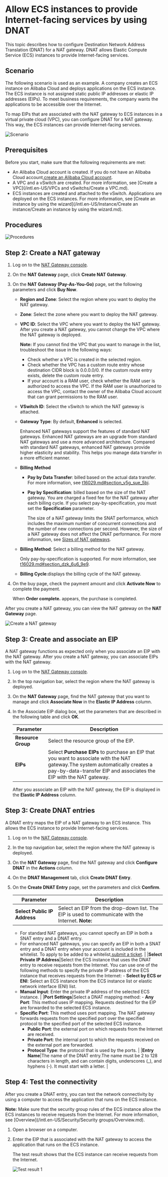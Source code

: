 # Allow ECS instances to provide Internet-facing services by using DNAT

This topic describes how to configure Destination Network Address Translation \(DNAT\) for a NAT gateway. DNAT allows Elastic Compute Service \(ECS\) instances to provide Internet-facing services.

## Scenario

The following scenario is used as an example. A company creates an ECS instance on Alibaba Cloud and deploys applications on the ECS instance. The ECS instance is not assigned static public IP addresses or elastic IP addresses \(EIPs\). To meet business requirements, the company wants the applications to be accessible over the Internet.

To map EIPs that are associated with the NAT gateway to ECS instances in a virtual private cloud \(VPC\), you can configure DNAT for a NAT gateway. This way, the ECS instances can provide Internet-facing services.

![Scenario](https://static-aliyun-doc.oss-accelerate.aliyuncs.com/assets/img/en-US/8458039951/p158127.png)

## Prerequisites

Before you start, make sure that the following requirements are met:

-   An Alibaba Cloud account is created. If you do not have an Alibaba Cloud account,[create an Alibaba Cloud account](https://account.alibabacloud.com/register/intl_register.htm).
-   A VPC and a vSwitch are created. For more information, see [Create a VPC](/intl.en-US/VPCs and vSwitchs/Create a VPC.md).
-   ECS instances are created and attached to the vSwitch. Applications are deployed on the ECS instances. For more information, see [Create an instance by using the wizard](/intl.en-US/Instance/Create an instance/Create an instance by using the wizard.md).

## Procedures

![Procedures](https://static-aliyun-doc.oss-accelerate.aliyuncs.com/assets/img/en-US/8458039951/p158124.png)

## Step 2: Create a NAT gateway

1.  Log on to the [NAT Gateway console](https://vpc.console.aliyun.com/nat).

2.  On the **NAT Gateway** page, click **Create NAT Gateway**.

3.  On the **NAT Gateway \(Pay-As-You-Go\)** page, set the following parameters and click **Buy Now**.

    -   **Region and Zone**: Select the region where you want to deploy the NAT gateway.
    -   **Zone**: Select the zone where you want to deploy the NAT gateway.
    -   **VPC ID**: Select the VPC where you want to deploy the NAT gateway. After you create a NAT gateway, you cannot change the VPC where the NAT gateway is deployed.

        **Note:** If you cannot find the VPC that you want to manage in the list, troubleshoot the issue in the following ways:

        -   Check whether a VPC is created in the selected region.
        -   Check whether the VPC has a custom route entry whose destination CIDR block is 0.0.0.0/0. If the custom route entry exists, delete the custom route entry.
        -   If your account is a RAM user, check whether the RAM user is authorized to access the VPC. If the RAM user is unauthorized to access the VPC, contact the owner of the Alibaba Cloud account that can grant permissions to the RAM user.
    -   **VSwitch ID**: Select the vSwitch to which the NAT gateway is attached.
    -   **Gateway Type**: By default, **Enhanced** is selected.

        Enhanced NAT gateways support the features of standard NAT gateways. Enhanced NAT gateways are an upgrade from standard NAT gateways and use a more advanced architecture. Compared with standard NAT gateways, enhanced NAT gateways provide higher elasticity and stability. This helps you manage data transfer in a more efficient manner.

    -   **Billing Method**
        -   **Pay by Data Transfer**: billed based on the actual data transfer. For more information, see [t16029.md\#section\_v5g\_sue\_5bj](/intl.en-US/Pricing/Pay-as-you-go.md).
        -   **Pay by Specification**: billed based on the size of the NAT gateway. You are charged a fixed fee for the NAT gateway after each billing cycle. If you select pay-by-specification, you must set the **Specification** parameter.

            The size of a NAT gateway limits the SNAT performance, which includes the maximum number of concurrent connections and the number of new connections per second. However, the size of a NAT gateway does not affect the DNAT performance. For more information, see [Sizes of NAT gateways]().

    -   **Billing Method**: Select a billing method for the NAT gateway.

        Only pay-by-specification is supported. For more information, see [t16029.md\#section\_dzk\_6u6\_9e9](/intl.en-US/Pricing/Pay-as-you-go.md).

    -   **Billing Cycle**:displays the billing cycle of the NAT gateway.
4.  On the buy page, check the payment amount and click **Activate Now** to complete the payment.

    When **Order complete.** appears, the purchase is completed.


After you create a NAT gateway, you can view the NAT gateway on the **NAT Gateway** page.

![Create a NAT gateway](https://static-aliyun-doc.oss-accelerate.aliyuncs.com/assets/img/en-US/8458039951/p149224.png)

## Step 3: Create and associate an EIP

A NAT gateway functions as expected only when you associate an EIP with the NAT gateway. After you create a NAT gateway, you can associate EIPs with the NAT gateway.

1.  Log on to the [NAT Gateway console](https://vpc.console.aliyun.com/nat).

2.  In the top navigation bar, select the region where the NAT gateway is deployed.

3.  On the **NAT Gateway** page, find the NAT gateway that you want to manage and click **Associate Now** in the **Elastic IP Address** column.

4.  In the Associate EIP dialog box, set the parameters that are described in the following table and click **OK**.

    |Parameter|Description|
    |---------|-----------|
    |**Resource Group**|Select the resource group of the EIP.|
    |**EIPs**|Select **Purchase EIPs** to purchase an EIP that you want to associate with the NAT gateway.The system automatically creates a pay-by-data-transfer EIP and associates the EIP with the NAT gateway. |

    After you associate an EIP with the NAT gateway, the EIP is displayed in the **Elastic IP Address** column.


## Step 3: Create DNAT entries

A DNAT entry maps the EIP of a NAT gateway to an ECS instance. This allows the ECS instance to provide Internet-facing services.

1.  Log on to the [NAT Gateway console](https://vpc.console.aliyun.com/nat).

2.  In the top navigation bar, select the region where the NAT gateway is deployed.

3.  On the **NAT Gateway** page, find the NAT gateway and click **Configure DNAT** in the **Actions** column.

4.  On the **DNAT Management** tab, click **Create DNAT Entry**.

5.  On the **Create DNAT Entry** page, set the parameters and click **Confirm**.

    |Parameter|Description|
    |---------|-----------|
    |**Select Public IP Address**|Select an EIP from the drop-down list. The EIP is used to communicate with the Internet. **Note:**

    -   For standard NAT gateways, you cannot specify an EIP in both a SNAT entry and a DNAT entry.
    -   For enhanced NAT gateways, you can specify an EIP in both a SNAT entry and a DNAT entry when your account is included in the whitelist. To apply to be added to a whitelist,[submit a ticket](https://workorder-intl.console.aliyun.com/#/ticket/createIndex). |
    |**Select Private IP Address**|Select the ECS instance that uses the DNAT entry to receive requests from the Internet. You can use one of the following methods to specify the private IP address of the ECS instance that receives requests from the Internet:    -   **Select by ECS or ENI**: Select an ECS instance from the ECS instance list or elastic network interface \(ENI\) list.
    -   **Manual Input**: Enter the private IP address of the selected ECS instance. |
    |**Port Settings**|Select a DNAT mapping method:    -   **Any Port**: This method uses IP mapping. Requests destined for the EIP are forwarded to the selected ECS instance.
    -   **Specific Port**: This method uses port mapping. The NAT gateway forwards requests from the specified port over the specified protocol to the specified port of the selected ECS instance.
        -   **Public Port**: the external port on which requests from the Internet are received.
        -   **Private Port**: the internal port to which the requests received on the external port are forwarded.
        -   **Protocol Type**: the protocol that is used by the ports. |
    |**Entry Name**|The name of the DNAT entry.The name must be 2 to 128 characters in length, and can contain digits, underscores \(\_\), and hyphens \(-\). It must start with a letter. |


## Step 4: Test the connectivity

After you create a DNAT entry, you can test the network connectivity by using a computer to access the application that runs on the ECS instance.

**Note:** Make sure that the security group rules of the ECS instance allow the ECS instances to receive requests from the Internet. For more information, see [Overview](/intl.en-US/Security/Security groups/Overview.md).

1.  Open a browser on a computer.

2.  Enter the EIP that is associated with the NAT gateway to access the application that runs on the ECS instance.

    The test result shows that the ECS instance can receive requests from the Internet.

    ![Test result 1](https://static-aliyun-doc.oss-accelerate.aliyuncs.com/assets/img/en-US/8458039951/p143481.png)


